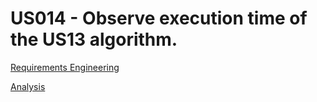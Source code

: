 # US014 - Observe execution time of the US13 algorithm.

[Requirements Engineering](01.requirements-engineering/Readme.md)

[Analysis](02.analysis/Readme.md)